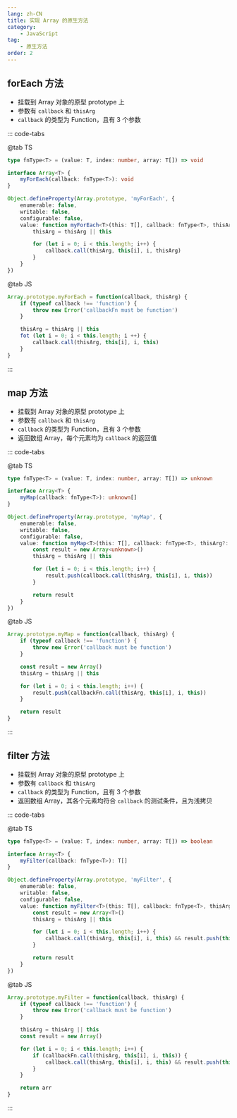 ```yaml
---
lang: zh-CN
title: 实现 Array 的原生方法
category:
    - JavaScript
tag:
    - 原生方法
order: 2
---
```


## forEach 方法

- 挂载到 Array 对象的原型 prototype 上
- 参数有 `callback` 和 `thisArg`
- `callback` 的类型为 Function，且有 3 个参数

::: code-tabs

@tab TS

```ts
type fnType<T> = (value: T, index: number, array: T[]) => void

interface Array<T> {
    myForEach(callback: fnType<T>): void
}

Object.defineProperty(Array.prototype, 'myForEach', {
    enumerable: false,
    writable: false,
    configurable: false,
    value: function myForEach<T>(this: T[], callback: fnType<T>, thisArg?: any) {
        thisArg = thisArg || this

        for (let i = 0; i < this.length; i++) {
            callback.call(thisArg, this[i], i, thisArg)
        }
    }
})
```

@tab JS

```js
Array.prototype.myForEach = function(callback, thisArg) {
    if (typeof callback !== 'function') {
        throw new Error('callbackFn must be function')
    }

    thisArg = thisArg || this
    fot (let i = 0; i < this.length; i ++) {
        callback.call(thisArg, this[i], i, this)
    }
}
```

:::

<!-- more -->

## map 方法

- 挂载到 Array 对象的原型 prototype 上
- 参数有 `callback` 和 `thisArg`
- `callback` 的类型为 Function，且有 3 个参数
- 返回数组 Array，每个元素均为 `callback` 的返回值

::: code-tabs

@tab TS

```ts
type fnType<T> = (value: T, index: number, array: T[]) => unknown

interface Array<T> {
    myMap(callback: fnType<T>): unknown[]
}

Object.defineProperty(Array.prototype, 'myMap', {
    enumerable: false,
    writable: false,
    configurable: false,
    value: function myMap<T>(this: T[], callback: fnType<T>, thisArg?: any): unknown[] {
        const result = new Array<unknown>()
        thisArg = thisArg || this

        for (let i = 0; i < this.length; i++) {
            result.push(callback.call(thisArg, this[i], i, this))
        }

        return result
    }
})
```

@tab JS

```js
Array.prototype.myMap = function(callback, thisArg) {
    if (typeof callback !== 'function') {
        throw new Error('callback must be function')
    }

    const result = new Array()
    thisArg = thisArg || this

    for (let i = 0; i < this.length; i++) {
        result.push(callbackFn.call(thisArg, this[i], i, this))
    }

    return result
}
```

:::

## filter 方法

- 挂载到 Array 对象的原型 prototype 上
- 参数有 `callback` 和 `thisArg`
- `callback` 的类型为 Function，且有 3 个参数
- 返回数组 Array，其各个元素均符合 `callback` 的测试条件，且为浅拷贝

::: code-tabs

@tab TS

```ts
type fnType<T> = (value: T, index: number, array: T[]) => boolean

interface Array<T> {
    myFilter(callback: fnType<T>): T[]
}

Object.defineProperty(Array.prototype, 'myFilter', {
    enumerable: false,
    writable: false,
    configurable: false,
    value: function myFilter<T>(this: T[], callback: fnType<T>, thisArg?: any): T[] {
        const result = new Array<T>()
        thisArg = thisArg || this

        for (let i = 0; i < this.length; i++) {
            callback.call(thisArg, this[i], i, this) && result.push(this[i])
        }

        return result
    }
})
```

@tab JS

```js
Array.prototype.myFilter = function(callback, thisArg) {
    if (typeof callback !== 'function') {
        throw new Error('callback must be function')
    }

    thisArg = thisArg || this
    const result = new Array()

    for (let i = 0; i < this.length; i++) {
        if (callbackFn.call(thisArg, this[i], i, this)) {
            callback.call(thisArg, this[i], i, this) && result.push(this[i])
        }
    }

    return arr
}
```

:::
